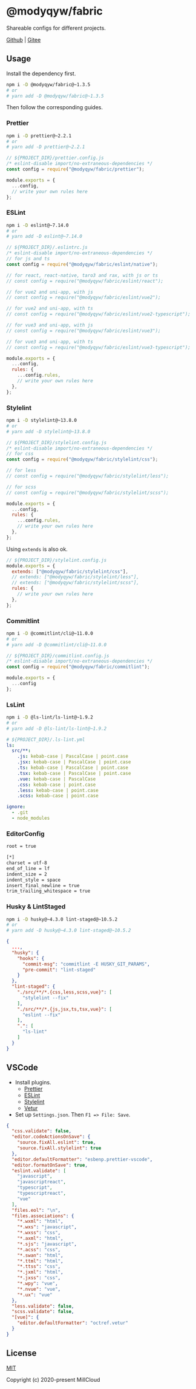 # @modyqyw/fabric

Shareable configs for different projects.

[Github](https://github.com/MillCloud/fabric#readme) | [Gitee](https://gitee.com/millcloud/fabric#readme)

## Usage

Install the dependency first.

```sh
npm i -D @modyqyw/fabric@~1.3.5
# or
# yarn add -D @modyqyw/fabric@~1.3.5
```

Then follow the corresponding guides.

### Prettier

```sh
npm i -D prettier@~2.2.1
# or
# yarn add -D prettier@~2.2.1
```

```js
// ${PROJECT_DIR}/prettier.config.js
/* eslint-disable import/no-extraneous-dependencies */
const config = require("@modyqyw/fabric/prettier");

module.exports = {
  ...config,
  // write your own rules here
};

```

### ESLint

```sh
npm i -D eslint@~7.14.0
# or
# yarn add -D eslint@~7.14.0
```

```js
// ${PROJECT_DIR}/.eslintrc.js
/* eslint-disable import/no-extraneous-dependencies */
// for js and ts
const config = require("@modyqyw/fabric/eslint/native");

// for react, react-native, taro3 and rax, with js or ts
// const config = require("@modyqyw/fabric/eslint/react");

// for vue2 and uni-app, with js
// const config = require("@modyqyw/fabric/eslint/vue2");

// for vue2 and uni-app, with ts
// const config = require("@modyqyw/fabric/eslint/vue2-typescript");

// for vue3 and uni-app, with js
// const config = require("@modyqyw/fabric/eslint/vue3");

// for vue3 and uni-app, with ts
// const config = require("@modyqyw/fabric/eslint/vue3-typescript");

module.exports = {
  ...config,
  rules: {
    ...config.rules,
    // write your own rules here
  },
};

```

### Stylelint

```sh
npm i -D stylelint@~13.8.0
# or
# yarn add -D stylelint@~13.8.0
```

```js
// ${PROJECT_DIR}/stylelint.config.js
/* eslint-disable import/no-extraneous-dependencies */
// for css
const config = require("@modyqyw/fabric/stylelint/css");

// for less
// const config = require("@modyqyw/fabric/stylelint/less");

// for scss
// const config = require("@modyqyw/fabric/stylelint/scss");

module.exports = {
  ...config,
  rules: {
    ...config.rules,
    // write your own rules here
  },
};

```

Using `extends` is also ok.

```js
// ${PROJECT_DIR}/stylelint.config.js
module.exports = {
  extends: ["@modyqyw/fabric/stylelint/css"],
  // extends: ["@modyqyw/fabric/stylelint/less"],
  // extends: ["@modyqyw/fabric/stylelint/scss"],
  rules: {
    // write your own rules here
  },
};

```

### Commitlint

```sh
npm i -D @commitlint/cli@~11.0.0
# or
# yarn add -D @commitlint/cli@~11.0.0
```

```js
// ${PROJECT_DIR}/commitlint.config.js
/* eslint-disable import/no-extraneous-dependencies */
const config = require("@modyqyw/fabric/commitlint");

module.exports = {
  ...config
};
```

### LsLint

```sh
npm i -D @ls-lint/ls-lint@~1.9.2
# or
# yarn add -D @ls-lint/ls-lint@~1.9.2
```

```yml
# ${PROJECT_DIR}/.ls-lint.yml
ls:
  src/**:
    .js: kebab-case | PascalCase | point.case
    .jsx: kebab-case | PascalCase | point.case
    .ts: kebab-case | PascalCase | point.case
    .tsx: kebab-case | PascalCase | point.case
    .vue: kebab-case | PascalCase
    .css: kebab-case | point.case
    .less: kebab-case | point.case
    .scss: kebab-case | point.case

ignore:
  - .git
  - node_modules

```

### EditorConfig

```sh
root = true

[*]
charset = utf-8
end_of_line = lf
indent_size = 2
indent_style = space
insert_final_newline = true
trim_trailing_whitespace = true

```

### Husky & LintStaged

```sh
npm i -D husky@~4.3.0 lint-staged@~10.5.2
# or
# yarn add -D husky@~4.3.0 lint-staged@~10.5.2
```

```json
{
  ...,
  "husky": {
    "hooks": {
      "commit-msg": "commitlint -E HUSKY_GIT_PARAMS",
      "pre-commit": "lint-staged"
    }
  },
  "lint-staged": {
    "./src/**/*.{css,less,scss,vue}": [
      "stylelint --fix"
    ],
    "./src/**/*.{js,jsx,ts,tsx,vue}": [
      "eslint --fix"
    ],
    ".": [
      "ls-lint"
    ]
  }
}
```

## VSCode

- Install plugins.
  - [Prettier](https://marketplace.visualstudio.com/items?itemName=esbenp.prettier-vscode)
  - [ESLint](https://marketplace.visualstudio.com/items?itemName=dbaeumer.vscode-eslint)
  - [Stylelint](https://marketplace.visualstudio.com/items?itemName=stylelint.vscode-stylelint)
  - [Vetur](https://marketplace.visualstudio.com/items?itemName=octref.vetur)
- Set up `Settings.json`. Then `F1 => File: Save`.

```json
{
  "css.validate": false,
  "editor.codeActionsOnSave": {
    "source.fixAll.eslint": true,
    "source.fixAll.stylelint": true
  },
  "editor.defaultFormatter": "esbenp.prettier-vscode",
  "editor.formatOnSave": true,
  "eslint.validate": [
    "javascript",
    "javascriptreact",
    "typescript",
    "typescriptreact",
    "vue"
  ],
  "files.eol": "\n",
  "files.associations": {
    "*.wxml": "html",
    "*.wxs": "javascript",
    "*.wxss": "css",
    "*.axml": "html",
    "*.sjs": "javascript",
    "*.acss": "css",
    "*.swan": "html",
    "*.ttml": "html",
    "*.ttss": "css",
    "*.jxml": "html",
    "*.jxss": "css",
    "*.wpy": "vue",
    "*.nvue": "vue",
    "*.ux": "vue"
  },
  "less.validate": false,
  "scss.validate": false,
  "[vue]": {
    "editor.defaultFormatter": "octref.vetur"
  }
}
```

## License

[MIT](./LICENSE)

Copyright (c) 2020-present MillCloud
